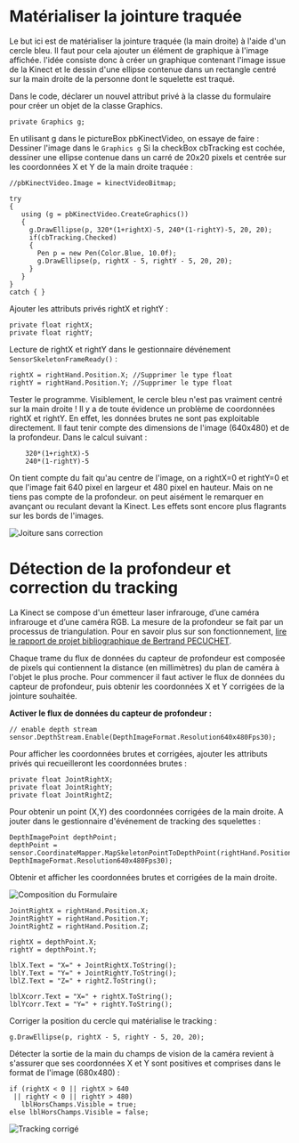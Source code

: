 # Matérialiser la jointure traquée #

Le but ici est de matérialiser la jointure traquée (la main droite) à l'aide d'un cercle bleu. Il faut pour cela ajouter un élément de graphique à l'image affichée. l'idée consiste donc à créer un graphique contenant l'image issue de la Kinect et le dessin d'une ellipse contenue dans un rectangle centré sur la main droite de la personne dont le squelette est traqué.

Dans le code, déclarer un nouvel attribut privé à la classe du formulaire pour créer un objet de la classe Graphics.


    private Graphics g;

En utilisant g dans le pictureBox pbKinectVideo, on essaye de faire :
Dessiner l'image dans le `Graphics g`
Si la checkBox cbTracking est cochée, dessiner une ellipse contenue dans un carré de 20x20 pixels et centrée sur les coordonnées X et Y de la main droite traquée :

    //pbKinectVideo.Image = kinectVideoBitmap;
     
    try
    {
       using (g = pbKinectVideo.CreateGraphics())
       {
         g.DrawEllipse(p, 320*(1+rightX)-5, 240*(1-rightY)-5, 20, 20);
         if(cbTracking.Checked)
         {
           Pen p = new Pen(Color.Blue, 10.0f);
           g.DrawEllipse(p, rightX - 5, rightY - 5, 20, 20);
         }
       }
    }
    catch { }

Ajouter les attributs privés rightX et rightY :

    private float rightX;
    private float rightY;

Lecture de rightX et rightY dans le gestionnaire dévénement `SensorSkeletonFrameReady()`  :

    rightX = rightHand.Position.X; //Supprimer le type float
    rightY = rightHand.Position.Y; //Supprimer le type float

Tester le programme. Visiblement, le cercle bleu n'est pas vraiment centré sur la main droite ! Il y a de toute évidence un problème de coordonnées rightX et rightY. En effet, les données brutes ne sont pas exploitable directement. Il faut tenir compte des dimensions de l'image (640x480) et de la profondeur. Dans le calcul suivant :

        320*(1+rightX)-5
        240*(1-rightY)-5

On tient compte du fait qu'au centre de l'image, on a rightX=0 et rightY=0 et que l'image fait 640 pixel en largeur et 480 pixel en hauteur. Mais on ne tiens pas compte de la profondeur. on peut aisément le remarquer en avançant ou reculant devant la Kinect. Les effets sont encore plus flagrants sur les bords de l'images.

![Joiture sans correction](http://silanus.fr/sin/wp-content/uploads/2017/02/badTracking.png)

# Détection de la profondeur et correction du tracking #

La Kinect se compose d'un émetteur laser infrarouge, d’une caméra infrarouge et d’une caméra RGB. La mesure de la profondeur se fait par un processus de triangulation. Pour en savoir plus sur son fonctionnement, [lire le rapport de projet bibliographique de Bertrand PECUCHET](http://iut-gmp.univ-lille1.fr/fichiers/LPVI/RapportFinalkinect.pdf).

Chaque trame du flux de données du capteur de profondeur est composée de pixels qui contiennent la distance (en millimètres) du plan de caméra à l'objet le plus proche. Pour commencer il faut activer le flux de données du capteur de profondeur, puis obtenir les coordonnées X et Y corrigées de la jointure souhaitée.

**Activer le flux de données du capteur de profondeur :**

    // enable depth stream
    sensor.DepthStream.Enable(DepthImageFormat.Resolution640x480Fps30);

Pour afficher les coordonnées brutes et corrigées, ajouter les attributs privés qui recueilleront les coordonnées brutes :

    private float JointRightX;
    private float JointRightY;
    private float JointRightZ;

Pour obtenir un point (X,Y) des coordonnées corrigées de la main droite. A jouter dans le gestionnaire d'événement de tracking des squelettes :

    DepthImagePoint depthPoint;
    depthPoint = sensor.CoordinateMapper.MapSkeletonPointToDepthPoint(rightHand.Position, DepthImageFormat.Resolution640x480Fps30);

Obtenir et afficher les coordonnées brutes et corrigées de la main droite.

![Composition du Formulaire](http://silanus.fr/sin/wp-content/uploads/2017/02/formTrackingRightHand-768x420.png)

    JointRightX = rightHand.Position.X;
    JointRightY = rightHand.Position.Y;
    JointRightZ = rightHand.Position.Z;

    rightX = depthPoint.X;
    rightY = depthPoint.Y;
                      
    lblX.Text = "X=" + JointRightX.ToString();
    lblY.Text = "Y=" + JointRightY.ToString();
    lblZ.Text = "Z=" + rightZ.ToString();
    
    lblXcorr.Text = "X=" + rightX.ToString();
    lblYcorr.Text = "Y=" + rightY.ToString();

Corriger la position du cercle qui matérialise le tracking :

    g.DrawEllipse(p, rightX - 5, rightY - 5, 20, 20);

Détecter la sortie de la main du champs de vision de la caméra revient à s'assurer que ses coordonnées X et Y sont positives et comprises dans le format de l'image (680x480) :

    if (rightX < 0 || rightX > 640 
     || rightY < 0 || rightY > 480) 
       lblHorsChamps.Visible = true;
    else lblHorsChamps.Visible = false;

![Tracking corrigé](http://silanus.fr/sin/wp-content/uploads/2017/02/trackingRightHand.png)